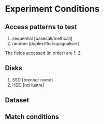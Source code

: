# Experiment Conditions

## Access patterns to test

1. sequential [basecall/methcall]
2. random [duplex/f5c/squigualiser]

The fields accessed (in order) are
1. 
2. 

## Disks 

1. SSD [brenner nvme]
2. HDD [nci lustre]

## Dataset


## Match conditions
